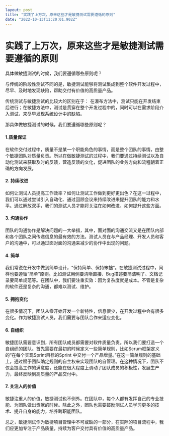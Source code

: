 ```yaml
---
layout: post
title: "实践了上万次，原来这些才是敏捷测试需要遵循的原则"
date: "2022-10-13T11:20:01.902Z"
---
```

实践了上万次，原来这些才是敏捷测试需要遵循的原则
========================

具体做敏捷测试的时候，我们要遵循哪些原则呢？

与传统的阶段性测试不同的是，敏捷测试能够将测试集成到整个软件开发过程中，尽早、及时地发现缺陷，帮助交付有价值的高质量产品。

传统测试与敏捷测试的比较大的区别在于： 在瀑布方法中，测试只能在开发结束后进行；在敏捷方法中，测试是贯穿在整个开发过程中的，同时可以在需求阶段介入测试，来尽早发现系统设计中的缺陷。  
  
那具体做敏捷测试的时候，我们要遵循哪些原则呢？  

#### 1.质量保证

在软件交付过程中，质量不是某一个职能角色的事情，而是整个团队的事情，由整个敏捷团队对质量负责。所以在做敏捷测试的过程中，我们要通过持续测试以及自动化测试来获取及时的反馈，营造反馈的文化，促进团队的业务方向和流程朝着正确的方向发展。  

#### 2\. 持续改进

如何让测试人员提高工作效率？如何让测试工作做到更好更出色？在这一过程中，我们可以通过尝试引入自动化、通过回顾会议来持续改进来提升团队的能力和水平。通过解放双手，我们的测试人员才能将关注在如何改进、如何提升这些方面。  

#### 3\. 沟通协作

团队的沟通协作是解决问题的一大举措，其中，面对面的沟通交流又是在团队内部和各个团队之间传递信息的最有效的方法。测试人员在与产品经理、开发人员和客户的沟通中，可以通过面对面的沟通来减少的协作中出现的问题。  

#### 4\. 简单

我们常说在开发中做到简单设计，“保持简单、保持笨拙”。在敏捷测试过程中，同样也要遵循“简单”原则。比如测试用例要清晰直接、Bug描述要简洁明了、文档记录要简单规范等。在团队中，我们要注重实效：因为复杂度就是成本。不管是复杂的软件还是复杂的沟通，都难以测试、维护。  

#### 5\. 拥抱变化

在很多情况下，团队从零开始开发一个新特性，信息很少，在开发过程中会有很多变化。作为敏捷测试人员，我们需要与团队合作来适应变化。  

#### 6\. 自组织

敏捷团队需要意识到，所有团队成员都需要对软件质量负责。所以我们要打造一个自组织的团队。首先需要在最初的时候定义一些简单规则，比如Scrum框架定义的“在每个实现Sprint目标的Sprint 中交付一个产品增量。”在这一简单规则的基础上，通过赋予团队确定规则的自主权来实现团队的自管理。在这种情况下，团队不仅会提高工作的满意度，还能在很大程度上调动了团队成员的积极性，发展生产力，最终反映到高质量的产品交付中。  

#### 7\. 关注人的价值

敏捷注重人的价值，敏捷测试也不例外。在团队中，每个人都有发挥自己的专业技能、为团队做出贡献的时候。除此之外，团队也需要鼓励测试人员学习更多的技术、提升自身的能力，培养跨职能团队。  
  
总之，敏捷测试作为敏捷项目管理中不可或缺的一部分，在实际的项目流程中，我们应更加专注于产品质量，持续为客户交付具有价值的高质量产品。